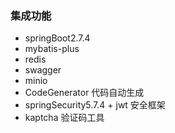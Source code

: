 ### 集成功能
* springBoot2.7.4 
* mybatis-plus 
* redis 
* swagger 
* minio 
* CodeGenerator 代码自动生成
* springSecurity5.7.4 + jwt 安全框架
* kaptcha 验证码工具